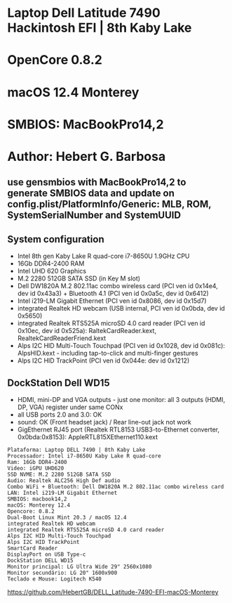 # Laptop Dell Latitude 7490 Hackintosh EFI | 8th Kaby Lake
# OpenCore 0.8.2
# macOS 12.4 Monterey
# SMBIOS: MacBookPro14,2
# Author: Hebert G. Barbosa

## use gensmbios with MacBookPro14,2 to generate SMBIOS data and update on config.plist/PlatformInfo/Generic: MLB, ROM, SystemSerialNumber and SystemUUID

## System configuration
- Intel 8th gen Kaby Lake R quad-core i7-8650U 1.9GHz CPU
- 16Gb DDR4-2400 RAM
- Intel UHD 620 Graphics
- M.2 2280 512GB SATA SSD (in Key M slot)
- Dell DW1820A M.2 802.11ac combo wireless card (PCI ven id 0x14e4, dev id 0x43a3) + Bluetooth 4.1 (PCI ven id 0x0a5c, dev id 0x6412) 
- Intel i219-LM Gigabit Ethernet (PCI ven id 0x8086, dev id 0x15d7)
- integrated Realtek HD webcam (USB internal, PCI ven id 0x0bda, dev id 0x5650)
- integrated Realtek RTS525A microSD 4.0 card reader (PCI ven id 0x10ec, dev id 0x525a): RaltekCardReader.kext, RealtekCardReaderFriend.kext
- Alps I2C HID Multi-Touch Touchpad (PCI ven id 0x1028, dev id 0x081c): AlpsHID.kext - including tap-to-click and multi-finger gestures
- Alps I2C HID TrackPoint (PCI ven id 0x044e: dev id 0x1212)

## DockStation Dell WD15
- HDMI, mini-DP and VGA outputs - just one monitor: all 3 outputs (HDMI, DP, VGA) register under same CONx
- all USB ports 2.0 and 3.0: OK
- sound: OK (Front headset jack) / Rear line-out jack not work
- GigEthernet RJ45 port (Realtek RTL8153 USB3-to-Ethernet converter, 0x0bda:0x8153): AppleRTL815XEthernet110.kext


```
Plataforma: Laptop DELL 7490 | 8th Kaby Lake
Processador: Intel i7-8650U Kaby Lake R quad-core
Ram: 16Gb DDR4-2400
Video: iGPU UHD620 
SSD NVME: M.2 2280 512GB SATA SSD
Audio: Realtek ALC256 High Def audio
Combo WiFi + Bluetooth: Dell DW1820A M.2 802.11ac combo wireless card
LAN: Intel i219-LM Gigabit Ethernet
SMBIOS: macbook14,2
macOS: Monterey 12.4
Opencore: 0.8.2
Dual-Boot Linux Mint 20.3 / macOS 12.4
integrated Realtek HD webcam
integrated Realtek RTS525A microSD 4.0 card reader
Alps I2C HID Multi-Touch Touchpad
Alps I2C HID TrackPoint
SmartCard Reader
DisplayPort on USB Type-c
DockStation DELL WD15
Monitor principal: LG Ultra Wide 29" 2560x1080
Monitor secundário: LG 20" 1600x900
Teclado e Mouse: Logitech K540
```

https://github.com/HebertGB/DELL_Latitude-7490-EFI-macOS-Monterey
